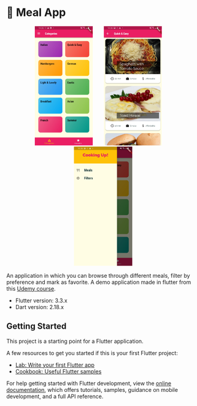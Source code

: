 # 🍲 Meal App

<p align="middle">
  <img src="assets/images/base_screen.jpg" width="30%" style="margin-right: 25px;" />
  <img src="assets/images/meals_screen.jpg" width="30%" style="margin-right: 25px;" />
  <img src="assets/images/side_drawer.jpg" width="30%" />
</p>

An application in which you can browse through different meals, filter by preference and mark as favorite. A demo application made in flutter from this [Udemy course][course].

- Flutter version: 3.3.x
- Dart version: 2.18.x

## Getting Started

This project is a starting point for a Flutter application.

A few resources to get you started if this is your first Flutter project:

- [Lab: Write your first Flutter app](https://docs.flutter.dev/get-started/codelab)
- [Cookbook: Useful Flutter samples](https://docs.flutter.dev/cookbook)

For help getting started with Flutter development, view the
[online documentation](https://docs.flutter.dev/), which offers tutorials,
samples, guidance on mobile development, and a full API reference.

<!-- LINKS -->
[course]: https://www.udemy.com/course/learn-flutter-dart-to-build-ios-android-apps/
